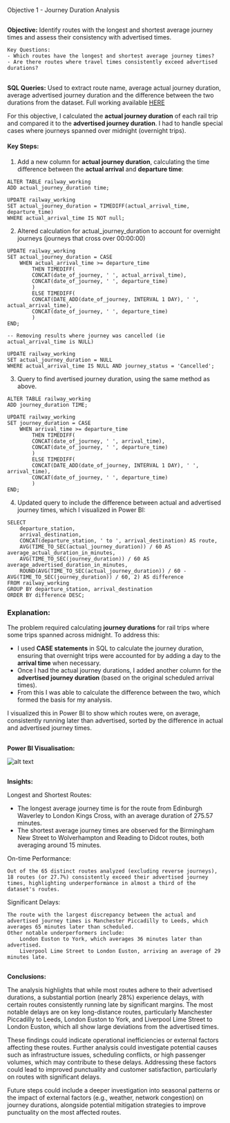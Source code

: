 Objective 1 - Journey Duration Analysis
##
**Objective:** Identify routes with the longest and shortest average journey times and assess their consistency with advertised times.

  	Key Questions:
   	- Which routes have the longest and shortest average journey times?
   	- Are there routes where travel times consistently exceed advertised durations?

##
**SQL Queries:** Used to extract route name, average actual journey duration, average advertised journey duration and the difference between the two durations from the dataset.
Full working available [HERE](https://github.com/tomredfern24/UK-Rail-Ticket-Sales-Analysis-SQL-PowerBI/edit/main/SQL_Queries/1.%20Journey%20Duration%20Analysis.sql)

For this objective, I calculated the **actual journey duration** of each rail trip and compared it to the **advertised journey duration**. I had to handle special cases where journeys spanned over midnight (overnight trips).

#### Key Steps:
1. Add a new column for **actual journey duration**, calculating the time difference between the **actual arrival** and **departure time**:

```
ALTER TABLE railway_working
ADD actual_journey_duration time;

UPDATE railway_working
SET actual_journey_duration = TIMEDIFF(actual_arrival_time, departure_time)
WHERE actual_arrival_time IS NOT null;
```
2. Altered calculation for actual_journey_duration to account for overnight journeys (journeys that cross over 00:00:00)
```
UPDATE railway_working
SET actual_journey_duration = CASE
	WHEN actual_arrival_time >= departure_time
		THEN TIMEDIFF(
		CONCAT(date_of_journey, ' ', actual_arrival_time),
		CONCAT(date_of_journey, ' ', departure_time)
		)
		ELSE TIMEDIFF(
		CONCAT(DATE_ADD(date_of_journey, INTERVAL 1 DAY), ' ', actual_arrival_time),
		CONCAT(date_of_journey, ' ', departure_time)
		)
END;

-- Removing results where journey was cancelled (ie actual_arrival_time is NULL)

UPDATE railway_working
SET actual_journey_duration = NULL
WHERE actual_arrival_time IS NULL AND journey_status = 'Cancelled';

```
3. Query to find avertised journey duration, using the same method as above.

```
ALTER TABLE railway_working
ADD journey_duration TIME;

UPDATE railway_working
SET journey_duration = CASE
	WHEN arrival_time >= departure_time
		THEN TIMEDIFF(
		CONCAT(date_of_journey, ' ', arrival_time),
		CONCAT(date_of_journey, ' ', departure_time)
		)
		ELSE TIMEDIFF(
		CONCAT(DATE_ADD(date_of_journey, INTERVAL 1 DAY), ' ', arrival_time),
		CONCAT(date_of_journey, ' ', departure_time)
		)
END;
```

4. Updated query to include the difference between actual and advertised journey times, which I visualized in Power BI:

```
SELECT
    departure_station,
    arrival_destination,
    CONCAT(departure_station, ' to ', arrival_destination) AS route,
    AVG(TIME_TO_SEC(actual_journey_duration)) / 60 AS average_actual_duration_in_minutes,
    AVG(TIME_TO_SEC(journey_duration)) / 60 AS average_advertised_duration_in_minutes,
    ROUND(AVG(TIME_TO_SEC(actual_journey_duration)) / 60 - AVG(TIME_TO_SEC(journey_duration)) / 60, 2) AS difference
FROM railway_working
GROUP BY departure_station, arrival_destination
ORDER BY difference DESC;
```
### Explanation:

The problem required calculating **journey durations** for rail trips where some trips spanned across midnight. To address this:
- I used **CASE statements** in SQL to calculate the journey duration, ensuring that overnight trips were accounted for by adding a day to the **arrival time** when necessary.
- Once I had the actual journey durations, I added another column for the **advertised journey duration** (based on the original scheduled arrival times).
- From this I was able to calculate the difference between the two, which formed the basis for my analysis.

I visualized this in Power BI to show which routes were, on average, consistently running later than advertised, sorted by the difference in actual and advertised journey times.

##
**Power BI Visualisation:**

![alt text](https://github.com/tomredfern24/UK-Rail-Ticket-Sales-Analysis-SQL-PowerBI/blob/main/Visualisations/1.%20Journey%20Duration%20Analysis%20Dashboard.png)

##
**Insights:**

Longest and Shortest Routes:

- The longest average journey time is for the route from Edinburgh Waverley to London Kings Cross, with an average duration of 275.57 minutes.
- The shortest average journey times are observed for the Birmingham New Street to Wolverhampton and Reading to Didcot routes, both averaging around 15 minutes.

On-time Performance:

    Out of the 65 distinct routes analyzed (excluding reverse journeys), 18 routes (or 27.7%) consistently exceed their advertised journey times, highlighting underperformance in almost a third of the dataset's routes.

Significant Delays:

    The route with the largest discrepancy between the actual and advertised journey times is Manchester Piccadilly to Leeds, which averages 65 minutes later than scheduled.
    Other notable underperformers include:
        London Euston to York, which averages 36 minutes later than advertised.
        Liverpool Lime Street to London Euston, arriving an average of 29 minutes late.

##
**Conclusions:**

The analysis highlights that while most routes adhere to their advertised durations, a substantial portion (nearly 28%) experience delays, with certain routes consistently running late by significant margins. The most notable delays are on key long-distance routes, particularly Manchester Piccadilly to Leeds, London Euston to York, and Liverpool Lime Street to London Euston, which all show large deviations from the advertised times.

These findings could indicate operational inefficiencies or external factors affecting these routes. Further analysis could investigate potential causes such as infrastructure issues, scheduling conflicts, or high passenger volumes, which may contribute to these delays. Addressing these factors could lead to improved punctuality and customer satisfaction, particularly on routes with significant delays.

Future steps could include a deeper investigation into seasonal patterns or the impact of external factors (e.g., weather, network congestion) on journey durations, alongside potential mitigation strategies to improve punctuality on the most affected routes.
